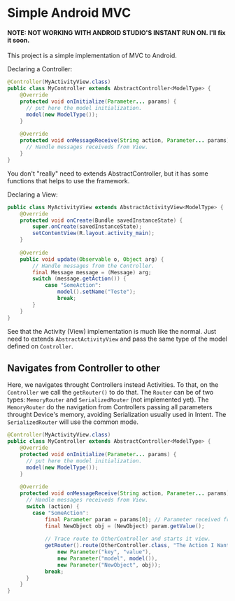 Simple Android MVC
===================
#### NOTE: NOT WORKING WITH ANDROID STUDIO'S INSTANT RUN ON. I'll fix it soon.

This project is a simple implementation of MVC to Android.

Declaring a Controller:

```java
@Controller(MyActivityView.class)
public class MyController extends AbstractController<ModelType> {
    @Override
    protected void onInitialize(Parameter... params) {
      // put here the model initialization.
      model(new ModelType());
    }
    
    @Override
    protected void onMessageReceive(String action, Parameter... params) {
      // Handle messages receiveds from View.
    }
}
```
You don't "really" need to extends AbstractController, but it has some functions that helps to use the framework.

Declaring a View:

```java
public class MyActivityView extends AbstractActivityView<ModelType> {
    @Override
    protected void onCreate(Bundle savedInstanceState) {
        super.onCreate(savedInstanceState);
        setContentView(R.layout.activity_main);
    }
    
    @Override
    public void update(Observable o, Object arg) {
        // Handle messages from the Controller.
        final Message message = (Message) arg;
        switch (message.getAction()) {
            case "SomeAction":
                model().setName("Teste");
                break;
        }
    }
}
```
See that the Activity (View) implementation is much like the normal. Just need to extends ```AbstractActivityView``` and pass the same type of the model defined on ```Controller```.

## Navigates from Controller to other
Here, we navigates throught Controllers instead Activities. To that, on the ```Controller``` we call the ```getRouter()``` to do that. The ```Router``` can be of two types: ```MemoryRouter``` and ```SerializedRouter``` (not implemented yet). The ```MemoryRouter``` do the navigation from Controllers passing all parameters throught Device's memory, avoiding Serialization usually used in Intent. The ```SerializedRouter``` will use the common mode.
```java
@Controller(MyActivityView.class)
public class MyController extends AbstractController<ModelType> {
    @Override
    protected void onInitialize(Parameter... params) {
      // put here the model initialization.
      model(new ModelType());
    }
    
    @Override
    protected void onMessageReceive(String action, Parameter... params) {
      // Handle messages receiveds from View.
      switch (action) {
        case "SomeAction":
            final Parameter param = params[0]; // Parameter received from View.
            final NewObject obj = (NewObject) param.getValue();
            
            // Trace route to OtherController and starts it view.
            getRouter().route(OtherController.class, "The Action I Want", 
                new Parameter("key", "value"),
                new Parameter("model", model()), 
                new Parameter("NewObject", obj));
            break;
      }
    }
}
```
